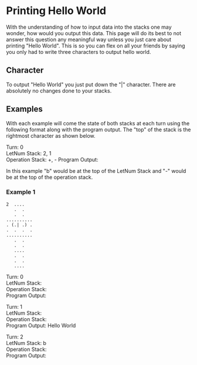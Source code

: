 # Printing Hello World

With the understanding of how to input data into the stacks one may wonder, how would you output this data. This page will do its best to not answer this question any meaningful way unless you just care about printing "Hello World". This is so you can flex on all your friends by saying you only had to write three characters to output hello world.

## Character

To output "Hello World" you just put down the "|" character. There are absolutely no changes done to your stacks.

## Examples

With each example will come the state of both stacks at each turn using the following format along with the program output. The "top" of the stack is the rightmost character as shown below.

Turn: 0  
LetNum Stack: 2, 1  
Operation Stack: +, -
Program Output:

In this example "b" would be at the top of the LetNum Stack and "-" would be at the top of the operation stack.

### Example 1

```
2  ....
   .  .
   .  .
..........
. (.| .) .
.  .  .  .
..........
   .  .
   .  .
   ....
   .  .
   .  .
   ....
```

Turn: 0  
LetNum Stack:  
Operation Stack:  
Program Output:  

Turn: 1  
LetNum Stack:  
Operation Stack:  
Program Output: Hello World

Turn: 2  
LetNum Stack: b  
Operation Stack:  
Program Output:  